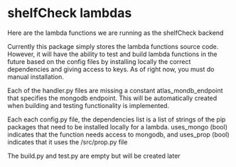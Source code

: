 # shelfCheck lambdas

Here are the lambda functions we are running as the shelfCheck backend

Currently this package simply stores the lambda functions source code. However, it will have the ability to test and build lambda functions in the future based on the config files by installing locally the correct dependencies and giving access to keys. As of right now, you must do manual installation.

Each of the handler.py files are missing a constant atlas_mondb_endpoint that specifies the mongodb endpoint. This will be automatically created when building and testing functionality is implemented.

Each each config.py file, the dependencies list is a list of strings of the pip packages that need to be installed locally for a lambda. uses_mongo (bool) indicates that the function needs access to mongodb, and uses_prop (bool) indicates that it uses the /src/prop.py file

The build.py and test.py are empty but will be created later
